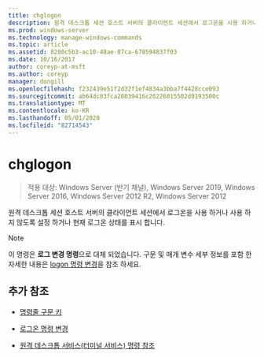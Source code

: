 ```yaml
---
title: chglogon
description: 원격 데스크톱 세션 호스트 서버의 클라이언트 세션에서 로그온을 사용 하거나 사용 하지 않도록 설정 하거나 현재 로그온 상태를 표시 하는 chglogon 명령에 대 한 참조 항목입니다.
ms.prod: windows-server
ms.technology: manage-windows-commands
ms.topic: article
ms.assetid: 8280c5b3-ac10-48ae-87ca-678594837f03
ms.date: 10/16/2017
author: coreyp-at-msft
ms.author: coreyp
manager: dongill
ms.openlocfilehash: f232439e51f2d32f1ef4834a3bba7f4428cce093
ms.sourcegitcommit: ab64dc83fca28039416c26226815502d0193500c
ms.translationtype: MT
ms.contentlocale: ko-KR
ms.lasthandoff: 05/01/2020
ms.locfileid: "82714543"
---
```

# <a name="chglogon"></a>chglogon

> 적용 대상: Windows Server (반기 채널), Windows Server 2019, Windows Server 2016, Windows Server 2012 R2, Windows Server 2012

원격 데스크톱 세션 호스트 서버의 클라이언트 세션에서 로그온을 사용 하거나 사용 하지 않도록 설정 하거나 현재 로그온 상태를 표시 합니다.

> [!NOTE]
> 이 명령은 **로그 변경 명령**으로 대체 되었습니다. 구문 및 매개 변수 세부 정보를 포함 한 자세한 내용은 [logon 명령 변경](change-logon.md)을 참조 하세요.

## <a name="additional-references"></a>추가 참조

- [명령줄 구문 키](command-line-syntax-key.md)

- [로그온 명령 변경](change-logon.md)

- [원격 데스크톱 서비스(터미널 서비스) 명령 참조](remote-desktop-services-terminal-services-command-reference.md)

